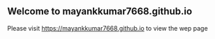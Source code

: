 ## Welcome to mayankkumar7668.github.io

Please visit https://mayankkumar7668.github.io to view the wep page 